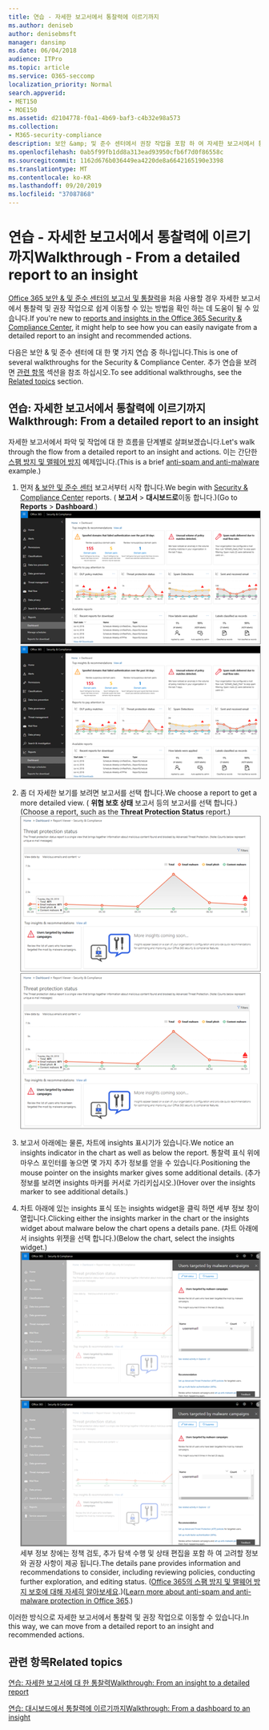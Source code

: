 ```yaml
---
title: 연습 - 자세한 보고서에서 통찰력에 이르기까지
ms.author: deniseb
author: denisebmsft
manager: dansimp
ms.date: 06/04/2018
audience: ITPro
ms.topic: article
ms.service: O365-seccomp
localization_priority: Normal
search.appverid:
- MET150
- MOE150
ms.assetid: d2104778-f0a1-4b69-baf3-c4b32e98a573
ms.collection:
- M365-security-compliance
description: 보안 &amp; 및 준수 센터에서 권장 작업을 포함 하 여 자세한 보고서에서 통찰력으로 이동 하는 방법에 대해 알아봅니다.
ms.openlocfilehash: 0ab5f99fb1dd8a313ead93950cfb6f7d0f86558c
ms.sourcegitcommit: 1162d676b036449ea4220de8a6642165190e3398
ms.translationtype: MT
ms.contentlocale: ko-KR
ms.lasthandoff: 09/20/2019
ms.locfileid: "37087868"
---
```

# <a name="walkthrough---from-a-detailed-report-to-an-insight"></a><span data-ttu-id="afb16-103">연습 - 자세한 보고서에서 통찰력에 이르기까지</span><span class="sxs-lookup"><span data-stu-id="afb16-103">Walkthrough - From a detailed report to an insight</span></span>

<span data-ttu-id="afb16-104">[Office 365 보안 &amp; 및 준수 센터의 보고서 및 통찰력](reports-and-insights-in-security-and-compliance.md)을 처음 사용할 경우 자세한 보고서에서 통찰력 및 권장 작업으로 쉽게 이동할 수 있는 방법을 확인 하는 데 도움이 될 수 있습니다.</span><span class="sxs-lookup"><span data-stu-id="afb16-104">If you're new to [reports and insights in the Office 365 Security &amp; Compliance Center](reports-and-insights-in-security-and-compliance.md), it might help to see how you can easily navigate from a detailed report to an insight and recommended actions.</span></span> 
  
<span data-ttu-id="afb16-105">다음은 보안 &amp; 및 준수 센터에 대 한 몇 가지 연습 중 하나입니다.</span><span class="sxs-lookup"><span data-stu-id="afb16-105">This is one of several walkthroughs for the Security &amp; Compliance Center.</span></span> <span data-ttu-id="afb16-106">추가 연습을 보려면 [관련 항목](#related-topics) 섹션을 참조 하십시오.</span><span class="sxs-lookup"><span data-stu-id="afb16-106">To see additional walkthroughs, see the [Related topics](#related-topics) section.</span></span> 
  
## <a name="walkthrough-from-a-detailed-report-to-an-insight"></a><span data-ttu-id="afb16-107">연습: 자세한 보고서에서 통찰력에 이르기까지</span><span class="sxs-lookup"><span data-stu-id="afb16-107">Walkthrough: From a detailed report to an insight</span></span>

<span data-ttu-id="afb16-108">자세한 보고서에서 파악 및 작업에 대 한 흐름을 단계별로 살펴보겠습니다.</span><span class="sxs-lookup"><span data-stu-id="afb16-108">Let's walk through the flow from a detailed report to an insight and actions.</span></span> <span data-ttu-id="afb16-109">이는 간단한 [스팸 방지 및 맬웨어 방지](anti-spam-and-anti-malware-protection.md) 예제입니다.</span><span class="sxs-lookup"><span data-stu-id="afb16-109">(This is a brief [anti-spam and anti-malware](anti-spam-and-anti-malware-protection.md) example.)</span></span> 
  
1. <span data-ttu-id="afb16-110">먼저 [ &amp; 보안 및 준수 센터](https://protection.office.com) 보고서부터 시작 합니다.</span><span class="sxs-lookup"><span data-stu-id="afb16-110">We begin with [Security &amp; Compliance Center](https://protection.office.com) reports.</span></span> <span data-ttu-id="afb16-111">( **보고서** \> **대시보드로**이동 합니다.)</span><span class="sxs-lookup"><span data-stu-id="afb16-111">(Go to **Reports** \> **Dashboard**.)</span></span> <br/><span data-ttu-id="afb16-112">![보안 &amp; 및 준수 센터에서 보고서 \> 대시보드로 이동 합니다.](../media/68f3bb7c-b4f7-4cca-904b-478643a93c94.png)</span><span class="sxs-lookup"><span data-stu-id="afb16-112">![In the Security &amp; Compliance Center, go to Reports \> Dashboard](../media/68f3bb7c-b4f7-4cca-904b-478643a93c94.png)</span></span>
  
2. <span data-ttu-id="afb16-113">좀 더 자세한 보기를 보려면 보고서를 선택 합니다.</span><span class="sxs-lookup"><span data-stu-id="afb16-113">We choose a report to get a more detailed view.</span></span> <span data-ttu-id="afb16-114">( **위협 보호 상태** 보고서 등의 보고서를 선택 합니다.)</span><span class="sxs-lookup"><span data-stu-id="afb16-114">(Choose a report, such as the **Threat Protection Status** report.)</span></span><br/><span data-ttu-id="afb16-115">![통찰력을 보여 주는 위협 방지 상태 보고서](../media/f47d7dbd-816a-47ba-b8db-53919fbed192.png)</span><span class="sxs-lookup"><span data-stu-id="afb16-115">![Threat Protection Status report showing insights](../media/f47d7dbd-816a-47ba-b8db-53919fbed192.png)</span></span>
  
3. <span data-ttu-id="afb16-116">보고서 아래에는 물론, 차트에 insights 표시기가 있습니다.</span><span class="sxs-lookup"><span data-stu-id="afb16-116">We notice an insights indicator in the chart as well as below the report.</span></span> <span data-ttu-id="afb16-117">통찰력 표식 위에 마우스 포인터를 놓으면 몇 가지 추가 정보를 얻을 수 있습니다.</span><span class="sxs-lookup"><span data-stu-id="afb16-117">Positioning the mouse pointer on the insights marker gives some additional details.</span></span> <span data-ttu-id="afb16-118">(추가 정보를 보려면 insights 마커를 커서로 가리키십시오.)</span><span class="sxs-lookup"><span data-stu-id="afb16-118">(Hover over the insights marker to see additional details.)</span></span>
    
4. <span data-ttu-id="afb16-119">차트 아래에 있는 insights 표식 또는 insights widget을 클릭 하면 세부 정보 창이 열립니다.</span><span class="sxs-lookup"><span data-stu-id="afb16-119">Clicking either the insights marker in the chart or the insights widget about malware below the chart opens a details pane.</span></span> <span data-ttu-id="afb16-120">(차트 아래에서 insights 위젯을 선택 합니다.)</span><span class="sxs-lookup"><span data-stu-id="afb16-120">(Below the chart, select the insights widget.)</span></span><br/><span data-ttu-id="afb16-121">![맬웨어에 대 한 정보](../media/2c8bccc5-ca4e-4bb9-ad4c-55fcee0535b7.png)</span><span class="sxs-lookup"><span data-stu-id="afb16-121">![Details for insights about malware](../media/2c8bccc5-ca4e-4bb9-ad4c-55fcee0535b7.png)</span></span><br/><span data-ttu-id="afb16-122">세부 정보 창에는 정책 검토, 추가 탐색 수행 및 상태 편집을 포함 하 여 고려할 정보와 권장 사항이 제공 됩니다.</span><span class="sxs-lookup"><span data-stu-id="afb16-122">The details pane provides information and recommendations to consider, including reviewing policies, conducting further exploration, and editing status.</span></span> <span data-ttu-id="afb16-123">([Office 365의 스팸 방지 및 맬웨어 방지 보호에 대해 자세히 알아보세요](anti-spam-and-anti-malware-protection.md).)</span><span class="sxs-lookup"><span data-stu-id="afb16-123">([Learn more about anti-spam and anti-malware protection in Office 365](anti-spam-and-anti-malware-protection.md).)</span></span>
    
<span data-ttu-id="afb16-124">이러한 방식으로 자세한 보고서에서 통찰력 및 권장 작업으로 이동할 수 있습니다.</span><span class="sxs-lookup"><span data-stu-id="afb16-124">In this way, we can move from a detailed report to an insight and recommended actions.</span></span> 
  
## <a name="related-topics"></a><span data-ttu-id="afb16-125">관련 항목</span><span class="sxs-lookup"><span data-stu-id="afb16-125">Related topics</span></span>

[<span data-ttu-id="afb16-126">연습: 자세한 보고서에 대 한 통찰력</span><span class="sxs-lookup"><span data-stu-id="afb16-126">Walkthrough: From an insight to a detailed report</span></span>](from-an-insight-to-a-detailed-report.md)
  
[<span data-ttu-id="afb16-127">연습: 대시보드에서 통찰력에 이르기까지</span><span class="sxs-lookup"><span data-stu-id="afb16-127">Walkthrough: From a dashboard to an insight</span></span>](from-a-dashboard-to-an-insight.md)
  

